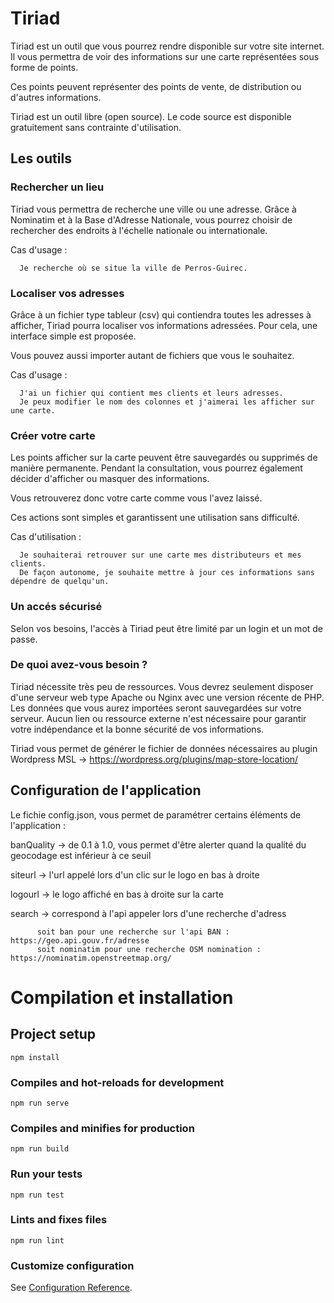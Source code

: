 # Tiriad

Tiriad est un outil que vous pourrez rendre disponible sur votre site internet. Il vous permettra de voir des informations sur une carte représentées sous forme de points.

Ces points peuvent représenter des points de vente, de distribution ou d'autres informations.

Tiriad est un outil libre (open source). Le code source est disponible gratuitement sans contrainte d'utilisation.


## Les outils

### Rechercher un lieu
Tiriad vous permettra de recherche une ville ou une adresse. Grâce à Nominatim et à la Base d'Adresse Nationale, vous pourrez choisir de rechercher des endroits à l'échelle nationale ou internationale.

Cas d'usage : 
```
  Je recherche où se situe la ville de Perros-Guirec.
```

### Localiser vos adresses
Grâce à un fichier type tableur (csv) qui contiendra toutes les adresses à afficher, Tiriad pourra localiser vos informations adressées. Pour cela, une interface simple est proposée.

Vous pouvez aussi importer autant de fichiers que vous le souhaitez.

Cas d'usage : 
```
  J'ai un fichier qui contient mes clients et leurs adresses. 
  Je peux modifier le nom des colonnes et j'aimerai les afficher sur une carte.
 ```

### Créer votre carte

Les points afficher sur la carte peuvent être sauvegardés ou supprimés de manière permanente. Pendant la consultation, vous pourrez également décider d'afficher ou masquer des informations.

Vous retrouverez donc votre carte comme vous l'avez laissé.

Ces actions sont simples et garantissent une utilisation sans difficulté.

Cas d'utilisation :
```
  Je souhaiterai retrouver sur une carte mes distributeurs et mes clients. 
  De façon autonome, je souhaite mettre à jour ces informations sans dépendre de quelqu'un.
 ```

### Un accés sécurisé

Selon vos besoins, l'accès à Tiriad peut être limité par un login et un mot de passe.

### De quoi avez-vous besoin ?

Tiriad nécessite très peu de ressources. Vous devrez seulement disposer d'une serveur web type Apache ou Nginx avec une version récente de PHP.
Les données que vous aurez importées seront sauvegardées sur votre serveur. Aucun lien ou ressource externe n'est nécessaire pour garantir votre indépendance et la bonne sécurité de vos informations.

Tiriad vous permet de générer le fichier de données nécessaires au plugin Wordpress MSL -> https://wordpress.org/plugins/map-store-location/


## Configuration de l'application

Le fichie config.json, vous permet de paramétrer certains éléments de l'application : 

banQuality -> de 0.1 à 1.0, vous permet d'être alerter quand la qualité du geocodage est inférieur à ce seuil

siteurl -> l'url appelé lors d'un clic sur le logo en bas à droite

logourl -> le logo affiché en bas à droite sur la carte

search -> correspond à l'api appeler lors d'une recherche d'adress 

          soit ban pour une recherche sur l'api BAN : https://geo.api.gouv.fr/adresse
          soit nominatim pour une recherche OSM nomination :  https://nominatim.openstreetmap.org/


# Compilation et installation

## Project setup
```
npm install
```

### Compiles and hot-reloads for development
```
npm run serve
```

### Compiles and minifies for production
```
npm run build
```

### Run your tests
```
npm run test
```

### Lints and fixes files
```
npm run lint
```

### Customize configuration
See [Configuration Reference](https://cli.vuejs.org/config/).
